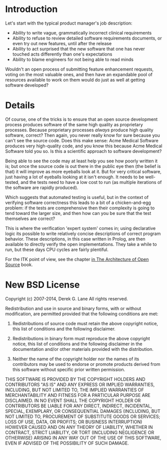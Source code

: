 # Introduction #

Let's start with the typical product manager's job description:

  * Ability to write vague, grammatically incorrect clinical requirements
  * Ability to refuse to review detailed software requirements documents, or even try out new features, until after the release
  * Ability to act surprised that the new software that one has never touched acts differently than one's expectations
  * Ability to blame engineers for not being able to read minds

Wouldn't an open process of submitting feature enhancement requests, voting on the most valuable ones, and then have an expandable pool of resources available to work on them would do just as well at getting software developed?

# Details #

Of course, one of the tricks is to ensure that an open source development process produces software of the same high quality as proprietary processes.  Because proprietary processes _always_ produce high quality software, correct?  Then again, you never really know for sure because you can't see the source code.  Does this make sense:  Acme Medical Software produces very high-quality code, and you know this because Acme Medical Software told you so.  Is this a scientific approach to software development?

Being able to see the code may at least help you see how poorly written it is; but once the source code is out there in the public eye then (the belief is that) it will improve as more eyeballs look at it.  But for very critical software, just having a lot of eyeballs looking at it isn't enough.  It needs to be well-tested, and the tests need to have a low cost to run (as multiple iterations of the software are rapidly produced).

Which suggests that automated testing is useful, but in the context of verifying software correctness this leads to a bit of a chicken-and-egg problem:  if the tests are comprehensive then their complexity is going to tend toward the larger size, and then how can you be sure that the test themselves are correct?

This is where the verification 'expert system' comes in; using declarative logic its possible to write relatively concise descriptions of correct program behavior.  These descriptions, in this case written in Prolog, are then available to directly verify the open implementations.  They take a while to run, but these days CPU cycles are fairly plentiful.

For the ITK point of view, see the chapter [in The Architecture of Open Source](http://www.aosabook.org/en/itk.html) book.

# New BSD License #
Copyright (c) 2007-2014, Derek G. Lane
All rights reserved.

Redistribution and use in source and binary forms, with or without modification, are permitted provided that the following conditions are met:

1. Redistributions of source code must retain the above copyright notice, this list of conditions and the following disclaimer.

2. Redistributions in binary form must reproduce the above copyright notice, this list of conditions and the following disclaimer in the documentation and/or other materials provided with the distribution.

3. Neither the name of the copyright holder nor the names of its contributors may be used to endorse or promote products derived from this software without specific prior written permission.

THIS SOFTWARE IS PROVIDED BY THE COPYRIGHT HOLDERS AND CONTRIBUTORS "AS IS" AND ANY EXPRESS OR IMPLIED WARRANTIES, INCLUDING, BUT NOT LIMITED TO, THE IMPLIED WARRANTIES OF MERCHANTABILITY AND FITNESS FOR A PARTICULAR PURPOSE ARE DISCLAIMED. IN NO EVENT SHALL THE COPYRIGHT HOLDER OR CONTRIBUTORS BE LIABLE FOR ANY DIRECT, INDIRECT, INCIDENTAL, SPECIAL, EXEMPLARY, OR CONSEQUENTIAL DAMAGES (INCLUDING, BUT NOT LIMITED TO, PROCUREMENT OF SUBSTITUTE GOODS OR SERVICES; LOSS OF USE, DATA, OR PROFITS; OR BUSINESS INTERRUPTION) HOWEVER CAUSED AND ON ANY THEORY OF LIABILITY, WHETHER IN CONTRACT, STRICT LIABILITY, OR TORT (INCLUDING NEGLIGENCE OR OTHERWISE) ARISING IN ANY WAY OUT OF THE USE OF THIS SOFTWARE, EVEN IF ADVISED OF THE POSSIBILITY OF SUCH DAMAGE.